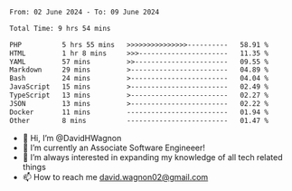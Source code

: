 <!--START_SECTION:waka-->

```txt
From: 02 June 2024 - To: 09 June 2024

Total Time: 9 hrs 54 mins

PHP          5 hrs 55 mins   >>>>>>>>>>>>>>>----------   58.91 %
HTML         1 hr 8 mins     >>>----------------------   11.35 %
YAML         57 mins         >>-----------------------   09.55 %
Markdown     29 mins         >------------------------   04.89 %
Bash         24 mins         >------------------------   04.04 %
JavaScript   15 mins         >------------------------   02.49 %
TypeScript   13 mins         >------------------------   02.27 %
JSON         13 mins         >------------------------   02.22 %
Docker       11 mins         -------------------------   01.94 %
Other        8 mins          -------------------------   01.47 %
```

<!--END_SECTION:waka-->

- 👋 Hi, I’m @DavidHWagnon
- 👀 I’m currently an Associate Software Engineeer!
- 🌱 I’m always interested in expanding my knowledge of all tech related things
- 📫 How to reach me david.wagnon02@gmail.com

<!---
DavidHWagnon/DavidHWagnon is a ✨ special ✨ repository because its `README.md` (this file) appears on your GitHub profile.
You can click the Preview link to take a look at your changes.
--->
